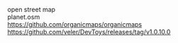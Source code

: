 open street map<br>
planet.osm<br>
https://github.com/organicmaps/organicmaps<br>
https://github.com/veler/DevToys/releases/tag/v1.0.10.0
